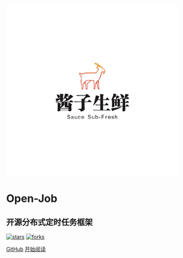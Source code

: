 ![logo](_media/logo.png)

# Open-Job

## 开源分布式定时任务框架
    
[![stars](https://badgen.net/github/stars/lijunping365/Open-Job?icon=github&color=4ab8a1)](https://github.com/lijunping365/Open-Job) [![forks](https://badgen.net/github/forks/lijunping365/Open-Job?icon=github&color=4ab8a1)](https://github.com/lijunping365/Open-Job) 

[GitHub](<https://github.com/lijunping365/Open-Job>)
[开始阅读](README.md)
